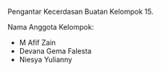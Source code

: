 Pengantar Kecerdasan Buatan
Kelompok 15.

Nama Anggota Kelompok:
- M Afif Zain
- Devana Gema Falesta
- Niesya Yulianny
